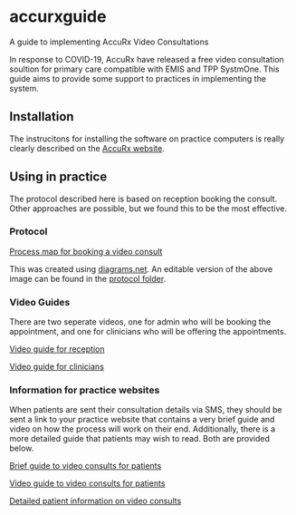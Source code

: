 # accurxguide
A guide to implementing AccuRx Video Consultations

In response to COVID-19, AccuRx have released a free video consultation soultion for primary care compatible with EMIS and TPP SystmOne. This guide aims to provide some support to practices in implementing the system.

## Installation
The instrucitons for installing the software on practice computers is really clearly described on the [AccuRx website](https://www.accurx.com/).

## Using in practice
The protocol described here is based on reception booking the consult. Other approaches are possible, but we found this to be the most effective.

### Protocol
[Process map for booking a video consult](../master/protocol/protocol_v1_image.png)

This was created using [diagrams.net](http://diagrams.net/). An editable version of the above image can be found in the [protocol folder](../master/protocol/).


### Video Guides
There are two seperate videos, one for admin who will be booking the appointment, and one for clinicians who will be offering the appointments.

[Video guide for reception](https://www.loom.com/share/0c88bfaa53504c73ab28946166095dc9)

[Video guide for clinicians](https://www.loom.com/share/77c1cba11a2440e5888aa691c250b0c3)

### Information for practice websites
When patients are sent their consultation details via SMS, they should be sent a link to your practice website that contains a very brief guide and video on how the process will work on their end. Additionally, there is a more detailed guide that patients may wish to read. Both are provided below.

[Brief guide to video consults for patients](../master/briefpatientguide.md)

[Video guide to video consults for patients](https://www.youtube.com/watch?v=Ok17HyQVqHg&feature=youtu.be)

[Detailed patient information on video consults](../master/detailedpatientguide.md)